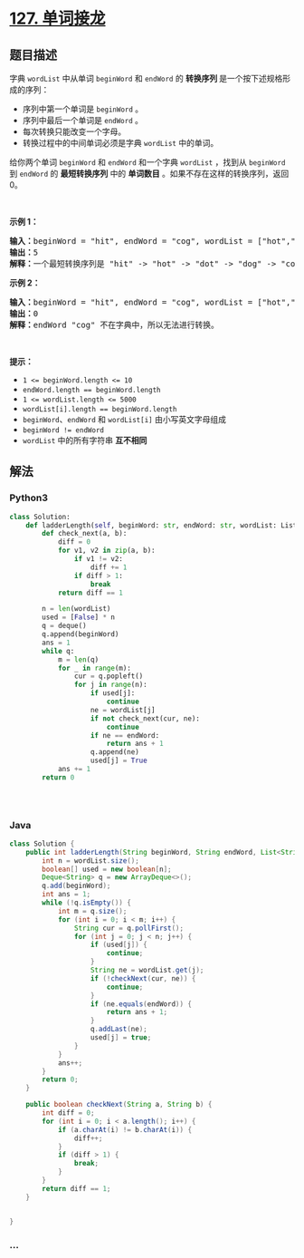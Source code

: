 # [127. 单词接龙](https://leetcode-cn.com/problems/word-ladder)



## 题目描述

<!-- 这里写题目描述 -->

<p>字典 <code>wordList</code> 中从单词 <code>beginWord</code><em> </em>和 <code>endWord</code> 的 <strong>转换序列 </strong>是一个按下述规格形成的序列：</p>

<ul>
	<li>序列中第一个单词是 <code>beginWord</code> 。</li>
	<li>序列中最后一个单词是 <code>endWord</code> 。</li>
	<li>每次转换只能改变一个字母。</li>
	<li>转换过程中的中间单词必须是字典 <code>wordList</code> 中的单词。</li>
</ul>

<p>给你两个单词<em> </em><code>beginWord</code><em> </em>和 <code>endWord</code> 和一个字典 <code>wordList</code> ，找到从 <code>beginWord</code> 到 <code>endWord</code> 的 <strong>最短转换序列</strong> 中的 <strong>单词数目</strong> 。如果不存在这样的转换序列，返回 0。</p>
 

<p><strong>示例 1：</strong></p>

<pre>
<strong>输入：</strong>beginWord = "hit", endWord = "cog", wordList = ["hot","dot","dog","lot","log","cog"]
<strong>输出：</strong>5
<strong>解释：</strong>一个最短转换序列是 "hit" -> "hot" -> "dot" -> "dog" -> "cog", 返回它的长度 5。
</pre>

<p><strong>示例 2：</strong></p>

<pre>
<strong>输入：</strong>beginWord = "hit", endWord = "cog", wordList = ["hot","dot","dog","lot","log"]
<strong>输出：</strong>0
<strong>解释：</strong>endWord "cog" 不在字典中，所以无法进行转换。</pre>

<p> </p>

<p><strong>提示：</strong></p>

<ul>
	<li><code>1 <= beginWord.length <= 10</code></li>
	<li><code>endWord.length == beginWord.length</code></li>
	<li><code>1 <= wordList.length <= 5000</code></li>
	<li><code>wordList[i].length == beginWord.length</code></li>
	<li><code>beginWord</code>、<code>endWord</code> 和 <code>wordList[i]</code> 由小写英文字母组成</li>
	<li><code>beginWord != endWord</code></li>
	<li><code>wordList</code> 中的所有字符串 <strong>互不相同</strong></li>
</ul>


## 解法

<!-- 这里可写通用的实现逻辑 -->

<!-- tabs:start -->

### **Python3**

<!-- 这里可写当前语言的特殊实现逻辑 -->

```python
class Solution:
    def ladderLength(self, beginWord: str, endWord: str, wordList: List[str]) -> int:
        def check_next(a, b):
            diff = 0
            for v1, v2 in zip(a, b):
                if v1 != v2:
                    diff += 1
                if diff > 1:
                    break
            return diff == 1

        n = len(wordList)
        used = [False] * n
        q = deque()
        q.append(beginWord)
        ans = 1
        while q:
            m = len(q)
            for _ in range(m):
                cur = q.popleft()
                for j in range(n):
                    if used[j]:
                        continue
                    ne = wordList[j]
                    if not check_next(cur, ne):
                        continue
                    if ne == endWord:
                        return ans + 1
                    q.append(ne)
                    used[j] = True
            ans += 1
        return 0


        
```

### **Java**

<!-- 这里可写当前语言的特殊实现逻辑 -->

```java
class Solution {
    public int ladderLength(String beginWord, String endWord, List<String> wordList) {
        int n = wordList.size();
        boolean[] used = new boolean[n];
        Deque<String> q = new ArrayDeque<>();
        q.add(beginWord);
        int ans = 1;
        while (!q.isEmpty()) {
            int m = q.size();
            for (int i = 0; i < m; i++) {
                String cur = q.pollFirst();
                for (int j = 0; j < n; j++) {
                    if (used[j]) {
                        continue;
                    }
                    String ne = wordList.get(j);
                    if (!checkNext(cur, ne)) {
                        continue;
                    }
                    if (ne.equals(endWord)) {
                        return ans + 1;
                    }
                    q.addLast(ne);
                    used[j] = true;
                }   
            }
            ans++;
        }
        return 0;
    }

    public boolean checkNext(String a, String b) {
        int diff = 0;
        for (int i = 0; i < a.length(); i++) {
            if (a.charAt(i) != b.charAt(i)) {
                diff++;
            }
            if (diff > 1) {
                break;
            }
        }
        return diff == 1;
    }


}
```

### **...**

```

```

<!-- tabs:end -->
